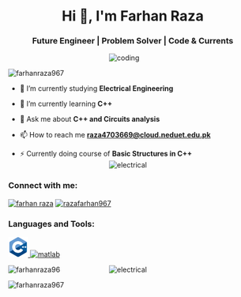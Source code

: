 <h1 align="center">Hi 👋, I'm Farhan Raza</h1>
<h3 align="center">Future Engineer | Problem Solver | Code & Currents</h3>

<img align="right" alt="coding" width="300" src="https://i.pinimg.com/originals/7e/b2/49/7eb249f2fd2e58e9ad6dd60ef892971b.gif"><br>


<p align="left"> <img src="https://komarev.com/ghpvc/?username=farhanraza967&label=Profile%20views&color=0e75b6&style=flat" alt="farhanraza967" /> </p>

- 🔭 I’m currently studying **Electrical Engineering**

- 🌱 I’m currently learning **C++**

- 💬 Ask me about **C++ and Circuits analysis**

- 📫 How to reach me **raza4703669@cloud.neduet.edu.pk**

- ⚡ Currently doing course of **Basic Structures in C++**
<img align="right" alt="electrical" width="300" src="https://i.pinimg.com/originals/65/7a/57/657a571ab7ba2ec2782691dfb78e144e.gif"><br><br>

<h3 align="left">Connect with me:</h3>
<p align="left">
<a href="https://linkedin.com/in/farhan raza" target="blank"><img align="center" src="https://raw.githubusercontent.com/rahuldkjain/github-profile-readme-generator/master/src/images/icons/Social/linked-in-alt.svg" alt="farhan raza" height="30" width="40" /></a>
<a href="https://www.hackerrank.com/razafarhan967" target="blank"><img align="center" src="https://raw.githubusercontent.com/rahuldkjain/github-profile-readme-generator/master/src/images/icons/Social/hackerrank.svg" alt="razafarhan967" height="30" width="40" /></a>
</p>
<h3 align="left">Languages and Tools:</h3>

<p align="left"> <a href="https://www.w3schools.com/cpp/" target="_blank" rel="noreferrer"> <img src="https://raw.githubusercontent.com/devicons/devicon/master/icons/cplusplus/cplusplus-original.svg" alt="cplusplus" width="40" height="40"/> </a> <a href="https://www.mathworks.com/" target="_blank" rel="noreferrer"> <img src="https://upload.wikimedia.org/wikipedia/commons/2/21/Matlab_Logo.png" alt="matlab" width="40" height="40"/> </a> </p>
<img align="right" alt="electrical" width="300" src="https://cdn.dribbble.com/users/1059583/screenshots/4171367/coding-freak.gif">
<p align="left">
  <img src="https://github-readme-streak-stats.herokuapp.com/?user=farhanraza967&" alt="farhanraza96" />
</p>
<p align="left">
<p align="left">
  <img src="https://github-readme-stats.vercel.app/api/top-langs?username=farhanraza967&show_icons=true&locale=en&layout=compact" alt="farhanraza967" />
</p>
 
